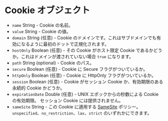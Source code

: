 # Cookie オブジェクト

* `name` String - Cookie の名前。
* `value` String - Cookie の値。
* `domain` String (任意) - Cookie のドメインです。これはサブドメインでも有効になるように最初のドットで正規化されます。
* `hostOnly` Boolean (任意) - その Cookie がホスト限定 Cookie であるかどうか。これはドメインが渡されていない場合 `true` になります。
* `path` String (optional) - Cookie のパス。
* `secure` Boolean (任意) - Cookie に Secure フラグがついているか。
* `httpOnly` Boolean (任意) - Cookie に HttpOnly フラグがついているか。
* `session` Boolean (任意) - Cookie がセッション Cookie か、有効期限のある永続的 Cookie かどうか。
* `expirationDate` Double (任意) - UNIX エポックからの秒数による Cookie の有効期限。 セッション Cookie には提供されません。
* `sameSite` String - この Cookie に適用する [SameSite](https://developer.mozilla.org/ja/docs/Web/HTTP/Cookies#SameSite_attribute) ポリシー。  `unspecified`、`no_restriction`、`lax`、`strict` のいずれかにできます。
